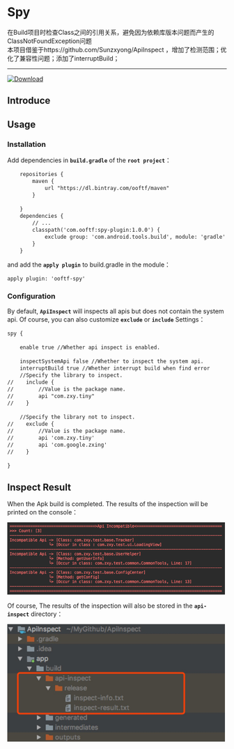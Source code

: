 # **Spy**

在Build项目时检查Class之间的引用关系，避免因为依赖库版本问题而产生的ClassNotFoundException问题  
本项目借鉴于https://github.com/Sunzxyong/ApiInspect ，增加了检测范围；优化了兼容性问题；添加了interruptBuild；

-------------------------------------------------------------------------------

[ ![Download](https://api.bintray.com/packages/ooftf/maven/spy-plugin/images/download.svg) ](https://bintray.com/ooftf/maven/spy-plugin/_latestVersion)
## **Introduce**


## **Usage**
### **Installation**
Add dependencies in **`build.gradle`** of the **`root project`**：

```
    repositories {
        maven {
            url "https://dl.bintray.com/ooftf/maven"
        }
   
    }
    dependencies {
        // ...
        classpath('com.ooftf:spy-plugin:1.0.0') {
            exclude group: 'com.android.tools.build', module: 'gradle'
        }
    }
```

and add the **`apply plugin`** to build.gradle in the module：

```
apply plugin: 'ooftf-spy'
```

### **Configuration**
By default, **`ApiInspect`** will inspects all apis but does not contain the system api. Of course, you can also customize **`exclude`** or **`include`** Settings：

```
spy {

    enable true //Whether api inspect is enabled.

    inspectSystemApi false //Whether to inspect the system api.
    interruptBuild true //Whether interrupt build when find error
    //Specify the library to inspect.
//    include {
//        //Value is the package name.
//        api "com.zxy.tiny"
//    }

    //Specify the library not to inspect.
//    exclude {
//        //Value is the package name.
//        api 'com.zxy.tiny'
//        api 'com.google.zxing'
//    }

}
```

## **Inspect Result**
When the Apk build is completed. The results of the inspection will be printed on the console：

<img src="https://raw.githubusercontent.com/Sunzxyong/ImageRepository/master/apiinspect.png" width="500"/>

Of course, The results of the inspection will also be stored in the **`api-inspect`** directory：

<img src="https://raw.githubusercontent.com/Sunzxyong/ImageRepository/master/apiinspect_result.jpg" width="500"/>


